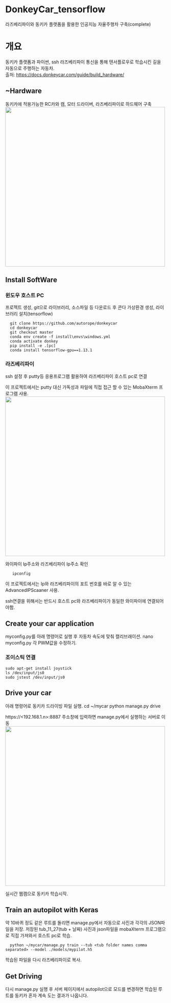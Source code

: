 # DonkeyCar_tensorflow
라즈베리파이와 동키카 플랫폼을 활용한 인공지능 자율주행차 구축(complete)

# 개요      
동키카 플랫폼과 파이썬, ssh 라즈베리파이 통신을 통해 텐서플로우로 학습시킨 길을 자동으로 주행하는 자동차.     
출처: https://docs.donkeycar.com/guide/build_hardware/

## ~Hardware
동키카에 적용가능한 RC카와 캠, 모터 드라이버, 라즈베리파이로 하드웨어 구축
<img width="500" src="https://user-images.githubusercontent.com/33739448/102475142-dc4c5d00-409c-11eb-94a3-97d54a1e6a54.jpg">

## Install SoftWare      
 ### 윈도우 호스트 PC     
 프로젝트 생성, git으로 라이브러리, 소스파일 등 다운로드 후 콘다 가상환경 생성, 라이브러리 설치(tensorflow)       
 
      git clone https://github.com/autorope/donkeycar
      cd donkeycar
      git checkout master
      conda env create -f install\envs\windows.yml     
      conda activate donkey     
      pip install -e .[pc]     
      conda install tensorflow-gpu==1.13.1      
      
### 라즈베리파이
 ssh 설정 후 putty등 응용프로그램 활용하여 라즈베리파이 호스트 pc로 연결     
 
 이 프로젝트에서는 putty 대신 가독성과 파일에 직접 접근 할 수 있는 MobaXterm 프로그램 샤용.
 <img width="500" src="https://user-images.githubusercontent.com/33739448/102475965-e0c54580-409d-11eb-8a68-0a24e2d195c2.PNG">
 
 와이파이 Ip주소와 라즈베리파이 Ip주소 확인     
 
       ipconfig
 이 프로젝트에서는 Ip와 라즈베리파이의 포트 번호를 바로 알 수 있는 AdvancedIPScaaner 사용.
 
 ssh연결을 위해서는 반드시 호스트 pc와 라즈베리파이가 동일한 와이파이에 연결되어야함.
 
## Create your car application       
myconfig.py를 아래 명령어로 실행 후 자동차 속도에 맞춰 캘리브래이션.
 nano myconfig.py
 각 PWM값을 수정하기.
 
 ### 조이스틱 연결
    sudo apt-get install joystick
    ls /dev/input/js0
    sudo jstest /dev/input/js0
   
## Drive your car     
 아래 명령어로 동키카 드라이빙 파일 실행. 
   cd ~/mycar
   python manage.py drive
 
 https://<192.168.1.n>:8887 주소창에 입력하면 manage.py에서 실행하는 서버로 이동
 <img width="500" src="https://user-images.githubusercontent.com/33739448/102477548-d86e0a00-409f-11eb-9249-db95e340cc3b.jpg">
 
 실시간 웹캠으로 동키카 학습시작.
 
 ## Train an autopilot with Keras
 약 10바퀴 정도 같은 루트를 돌리면 manage.py에서 자동으로 사진과 각각의 JSON파일을 저장.
 저장된 tub_11_27(tub + 날짜) 사진과 json파일을 mobaXterm 프로그램으로 직접 가져와서 호스트 pc로 학습.     
 
      python ~/mycar/manage.py train --tub <tub folder names comma separated> --model ./models/mypilot.h5
 학습된 파일을 다시 라즈베리파이로 복사.
 
 ## Get Driving
 다시 manage.py 실행 후 서버 페이지에서 autopilot으로 모드를 변경하면 학습된 루트를 동키카 혼자 계속 도는 결과가 나옵니다.

     


